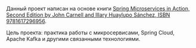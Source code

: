 Данный проект написан на основе книги [Spring Microservices in Action, Second Edition by John Carnell and Illary Huaylupo Sánchez, ISBN 9781617296956](https://www.manning.com/books/spring-microservices-in-action-second-edition).

Цель проекта: практика работы с микросервисами, Spring Cloud, Apache Kafka и другими связанными технологиями.